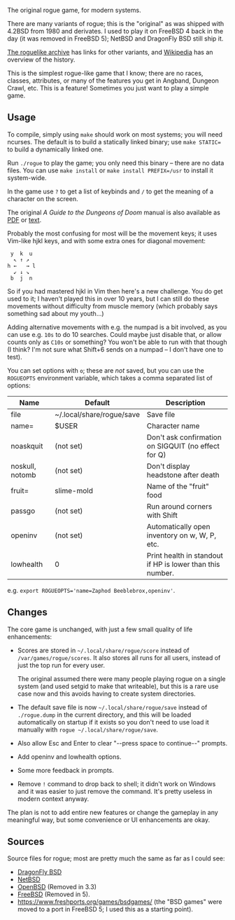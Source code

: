 The original rogue game, for modern systems.

There are many variants of rogue; this is the "original" as was shipped with
4.2BSD from 1980 and derivates. I used to play it on FreeBSD 4 back in the day
(it was removed in FreeBSD 5); NetBSD and DragonFly BSD still ship it.

[The roguelike archive] has links for other variants, and [Wikipedia] has an
overview of the history.

This is the simplest rogue-like game that I know; there are no races, classes,
attributes, or many of the features you get in Angband, Dungeon Crawl, etc. This
is a feature! Sometimes you just want to play a simple game.

[The roguelike archive]: https://britzl.github.io/roguearchive/
[Wikipedia]: https://en.wikipedia.org/wiki/Rogue_(video_game)

Usage
-----
To compile, simply using `make` should work on most systems; you will need
ncurses. The default is to build a statically linked binary; use `make STATIC=`
to build a dynamically linked one.

Run `./rogue` to play the game; you only need this binary – there are no data
files. You can use `make install` or `make install PREFIX=/usr` to install it
system-wide.

In the game use `?` to get a list of keybinds and `/` to get the meaning of a
character on the screen.

The original *A Guide to the Dungeons of Doom* manual is also available as [PDF]
or [text].

[PDF]: doc/a-guide-to-the-dungeons-of-doom.pdf
[text]: doc/a-guide-to-the-dungeons-of-doom.txt

Probably the most confusing for most will be the movement keys; it uses Vim-like
hjkl keys, and with some extra ones for diagonal movement:

	 y  k  u
	  ↖ ↑ ↗
	h ←   → l
	  ↙ ↓ ↘
	 b  j  n

So if you had mastered hjkl in Vim then here's a new challenge. You do get used
to it; I haven't played this in over 10 years, but I can still do these
movements without difficulty from muscle memory (which probably says something
sad about my youth...)

Adding alternative movements with e.g. the numpad is a bit involved, as you can
use e.g. `10s` to do 10 searches. Could maybe just disable that, or allow counts
only as `C10s` or something? You won't be able to run with that though (I think?
I'm not sure what Shift+6 sends on a numpad – I don't have one to test).

You can set options with `o`; these are *not* saved, but you can use the
`ROGUEOPTS` environment variable, which takes a comma separated list of options:

| Name            | Default                   | Description                                               |
| ----            | -------                   | -----------                                               |
| file            | ~/.local/share/rogue/save | Save file                                                 |
| name=           | $USER                     | Character name                                            |
| noaskquit       | (not set)                 | Don't ask confirmation on SIGQUIT (no effect for Q)       |
| noskull, notomb | (not set)                 | Don't display headstone after death                       |
| fruit=          | slime-mold                | Name of the "fruit" food                                  |
| passgo          | (not set)                 | Run around corners with Shift                             |
| openinv         | (not set)                 | Automatically open inventory on w, W, P, etc.             |
| lowhealth       | 0                         | Print health in standout if HP is lower than this number. |


e.g. `export ROGUEOPTS='name=Zaphod Beeblebrox,openinv'`.

Changes
-------
The core game is unchanged, with just a few small quality of life enhancements:

- Scores are stored in `~/.local/share/rogue/score` instead of
  `/var/games/rogue/scores`. It also stores all runs for all users, instead of
  just the top run for every user.

  The original assumed there were many people playing rogue on a single system
  (and used setgid to make that writeable), but this is a rare use case now and
  this avoids having to create system directories.

- The default save file is now `~/.local/share/rogue/save` instead of
  `./rogue.dump` in the current directory, and this will be loaded automatically
  on startup if it exists so you don't need to use load it manually with
  `rogue ~/.local/share/rogue/save`.

- Also allow Esc and Enter to clear "--press space to continue--" prompts.

- Add openinv and lowhealth options.

- Some more feedback in prompts.

- Remove `!` command to drop back to shell; it didn't work on Windows and it was
  easier to just remove the command. It's pretty useless in modern context
  anyway.

The plan is not to add entire new features or change the gameplay in any
meaningful way, but some convenience or UI enhancements are okay.

Sources
-------
Source files for rogue; most are pretty much the same as far as I could see:

- [DragonFly BSD](https://gitweb.dragonflybsd.org/dragonfly.git/tree/HEAD:/games/rogue)
- [NetBSD](https://github.com/NetBSD/src/tree/trunk/games/rogue)
- [OpenBSD](https://github.com/openbsd/src/tree/b8d5a5fb3cd18b5becb179d749e65fc04a659093/games/rogue) (Removed in 3.3)
- [FreeBSD](https://github.com/freebsd/freebsd-src/tree/e05f78b8316cc4c48131cbc9093827a26f204680/games/rogue)
  (Removed in 5).
- https://www.freshports.org/games/bsdgames/ (the "BSD games" were moved to a
  port in FreeBSD 5; I used this as a starting point).
